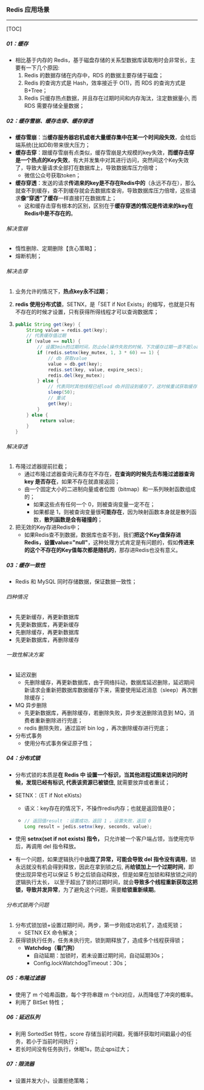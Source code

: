 ### Redis 应用场景

------

[TOC]

##### 01：缓存

- 相比基于内存的 Redis，基于磁盘存储的关系型数据库读取⽤时会⾮常⻓，主要有⼀下⼏个原因:
  1. Redis 的数据存储在内存中，RDS 的数据主要存储于磁盘；
  2. Redis 的查询⽅式是 Hash，效率接近于 O(1)，⽽ RDS 的查询⽅式是 B+Tree；
  3. Redis 只缓存热点数据，并且存在过期时间和内存淘汰，注定数据量⼩, ⽽ RDS 需要存储全量数据；

##### 02：缓存雪崩、缓存击穿、缓存穿透

- **缓存雪崩**：当**缓存服务器宕机或者大量缓存集中在某一个时间段失效**，会给后端系统(比如DB)带来很大压力；
- **缓存击穿**：跟缓存雪崩有点类似，缓存雪崩是大规模的key失效，**而缓存击穿是一个热点的Key失效**，有大并发集中对其进行访问，突然间这个Key失效了，导致大量请求全部打在数据库上，导致数据库压力倍增；
  - 微信公众号获取token；
- **缓存穿透**：发送的请求**传进来的key是不存在Redis中的**（永远不存在），那么就查不到缓存，查不到缓存就会去数据库查询，导致数据库压力倍增，这些请求**像“穿透”了缓存**一样直接打在数据库上；
  - 这和缓存击穿有根本的区别，区别在于**缓存穿透的情况是传进来的key在Redis中是不存在的**。

###### 解决雪崩

- 惰性删除、定期删除【贪心策略】；
- 熔断机制；

###### 解决击穿

1. 业务允许的情况下，**热点key永不过期**；

2. **redis 使用分布式锁**，SETNX，是「SET if Not Exists」的缩写，也就是只有不存在的时候才设置，只有获得所得线程才可以查询数据库；

3. ```java
   public String get(key) {
       String value = redis.get(key);
       // 代表缓存值过期
       if (value == null) {
           // 设置3min的过期时间，防止del操作失败的时候，下次缓存过期一直不能load db
           if (redis.setnx(key_mutex, 1, 3 * 60) == 1) {
               // db 获取value
               value = db.get(key);
               redis.set(key, value, expire_secs);
               redis.del(key_mutex);
           } else {
               // 代表同时其他线程已经load db并回设到缓存了，这时候重试获取缓存值即可
               sleep(50);
               // 重试
               get(key);
           }
       } else {
         	return value;      
       }
   }
   ```

###### 解决穿透

1. 布隆过滤器提前拦截；
   - 通过布隆过滤器查询元素存在不存在，**在查询的时候先去布隆过滤器查询 key 是否存在**，如果不存在就直接返回；
   - 由一个固定大小的二进制向量或者位图（bitmap）和一系列映射函数组成的； 
     - 如果这些点有任何一个 0，则被查询变量一定不在；
     - 如果都是 1，则被查询变量很**可能存在**，因为映射函数本身就是散列函数，**散列函数是会有碰撞的**；
2. 把无效的Key存进Redis中；
   - 如果Redis查不到数据，数据库也查不到，我们**把这个Key值保存进Redis，设置value="null"**，这种处理方式肯定是有问题的，假如**传进来的这个不存在的Key值每次都是随机的**，那存进Redis也没有意义。

##### 03：缓存一致性

- Redis 和 MySQL 同时存储数据，保证数据一致性；

###### 四种情况

- 先更新缓存，再更新数据库
- 先更新数据库，再更新缓存
- 先删除缓存，再更新数据库
- 先更新数据库，再删除缓存

###### 一致性解决方案

- 延迟双删
  - 先删除缓存，再更新数据库，由于网络抖动，数据库延迟删除，延迟期间新请求会重新把数据库数据缓存下来，需要使用延迟消息（sleep）再次删除缓存；
- MQ 异步删除
  - 先更新数据库，再删除缓存，若删除失败，异步发送删除消息到 MQ，消费者重新删除进行兜底；
  - redis 删除失败，通过监听 bin log ，再次删除缓存进行兜底；
- 分布式事务
  - 使用分布式事务保证原子性；

##### 04：分布式锁

- 分布式锁的本质是**在 Redis 中 设置⼀个标识，当其他进程试图来访问的时候，发现已经有标识, 代表该资源已被锁住**, 就需要放弃或者重试；

- SETNX：（ET if Not eXists）

  - 语义：key存在的情况下，不操作redis内存；也就是返回值是0；

  - ```java
    // 返回值result ：设置成功，返回 1 。设置失败，返回 0 
    Long result = jedis.setnx(key, seconds, value);
    ```

- 使⽤ **setnx(set if not exists) 指令，** 只允许被⼀个客户端占领，当使⽤完毕后，再调⽤ del 指令释放。

- 有⼀个问题，如果逻辑执⾏中**出现了异常，可能会导致 del 指令没有调⽤**，锁永远就没有机会得到释放，因此在拿到锁之后, 再**给锁加上⼀个过期时间**，即使出现异常也可以保证 5 秒之后锁⾃动释放，但是如果在加锁和释放锁之间的逻辑执⾏太⻓， 以⾄于超出了锁的过期时间，就会**导致多个线程重新获取这把锁，导致并发异常**，为了避免这个问题，需要**给锁重新续期**。

###### 分布式锁两个问题

1. 分布式锁加锁+设置过期时间，两步，第一步刚成功宕机了，造成死锁；
   - SETNX EX  命令解决；
2. 获得锁执行任务，任务未执行完，锁到期释放了，造成多个线程获得锁；
   - **Watchdog（看门狗）**
      - 自动延期：加锁时，若未设置过期时间，自动延期30s；
      - Config.lockWatchdogTimeout：30s；


##### 05：布隆过滤器

- 使用了 m 个哈希函数，每个字符串跟 m 个bit对应，从而降低了冲突的概率。
- 利用了 BitSet 特性；

##### 06：延迟队列

- 利用 SortedSet 特性，score 存储当前时间戳，死循环获取时间戳最小的任务，若小于当前时间执行；
- 若长时间没有任务执行，休眠1s，防止qps过大；

##### 07：限流器

- 设置并发大小，设置拒绝策略；
